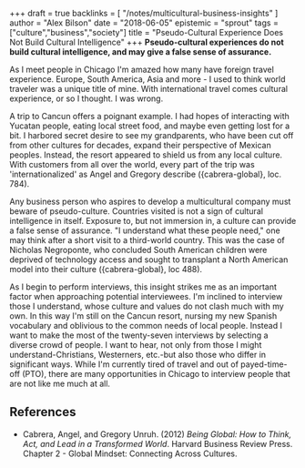 +++
draft = true
backlinks = [
  "/notes/multicultural-business-insights"
]
author = "Alex Bilson"
date = "2018-06-05"
epistemic = "sprout"
tags = ["culture","business","society"]
title = "Pseudo-Cultural Experience Does Not Build Cultural Intelligence"
+++
**Pseudo-cultural experiences do not build cultural intelligence, and may give a false sense of assurance.**

As I meet people in Chicago I'm amazed how many have foreign travel experience.  Europe, South America, Asia and more - I used to think world traveler was a unique title of mine.  With international travel comes cultural experience, or so I thought.  I was wrong.

A trip to Cancun offers a poignant example.  I had hopes of interacting with Yucatan people, eating local street food, and maybe even getting lost for a bit.  I harbored secret desire to see my grandparents, who have been cut off from other cultures for decades, expand their perspective of Mexican peoples.  Instead, the resort appeared to shield us from any local culture.  With customers from all over the world, every part of the trip was 'internationalized' as Angel and Gregory describe ({cabrera-global}, loc. 784).

Any business person who aspires to develop a multicultural company must beware of pseudo-culture.  Countries visited is not a sign of cultural intelligence in itself.  Exposure to, but not immersion in, a culture can provide a false sense of assurance.  "I understand what these people need," one may think after a short visit to a third-world country.  This was the case of Nicholas Negroponte, who concluded South American children were deprived of technology access and sought to transplant a North American model into their culture ({cabrera-global}, loc 488).

As I begin to perform interviews, this insight strikes me as an important factor when approaching potential interviewees.  I'm inclined to interview those I understand, whose culture and values do not clash much with my own.  In this way I'm still on the Cancun resort, nursing my new Spanish vocabulary and oblivious to the common needs of local people.  Instead I want to make the most of the twenty-seven interviews by selecting a diverse crowd of people.  I want to hear, not only from those I might understand-Christians, Westerners, etc.-but also those who differ in significant ways.  While I'm currently tired of travel and out of payed-time-off (PTO), there are many opportunities in Chicago to interview people that are not like me much at all.

## References

- Cabrera, Angel, and Gregory Unruh. (2012) _Being Global: How to Think, Act, and Lead in a Transformed World_. Harvard Business Review Press. Chapter 2 - Global Mindset: Connecting Across Cultures.
